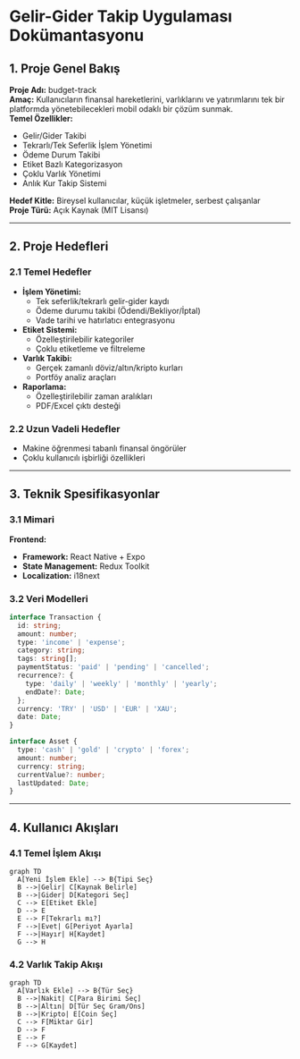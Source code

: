 # Gelir-Gider Takip Uygulaması Dokümantasyonu

## 1. Proje Genel Bakış
**Proje Adı:** budget-track  
**Amaç:** Kullanıcıların finansal hareketlerini, varlıklarını ve yatırımlarını tek bir platformda yönetebilecekleri mobil odaklı bir çözüm sunmak.  
**Temel Özellikler:**
- Gelir/Gider Takibi
- Tekrarlı/Tek Seferlik İşlem Yönetimi
- Ödeme Durum Takibi
- Etiket Bazlı Kategorizasyon
- Çoklu Varlık Yönetimi
- Anlık Kur Takip Sistemi

**Hedef Kitle:** Bireysel kullanıcılar, küçük işletmeler, serbest çalışanlar  
**Proje Türü:** Açık Kaynak (MIT Lisansı)

---

## 2. Proje Hedefleri
### 2.1 Temel Hedefler
- **İşlem Yönetimi:**
  - Tek seferlik/tekrarlı gelir-gider kaydı
  - Ödeme durumu takibi (Ödendi/Bekliyor/İptal)
  - Vade tarihi ve hatırlatıcı entegrasyonu
- **Etiket Sistemi:**
  - Özelleştirilebilir kategoriler
  - Çoklu etiketleme ve filtreleme
- **Varlık Takibi:**
  - Gerçek zamanlı döviz/altın/kripto kurları
  - Portföy analiz araçları
- **Raporlama:**
  - Özelleştirilebilir zaman aralıkları
  - PDF/Excel çıktı desteği

### 2.2 Uzun Vadeli Hedefler
- Makine öğrenmesi tabanlı finansal öngörüler
- Çoklu kullanıcılı işbirliği özellikleri

---

## 3. Teknik Spesifikasyonlar
### 3.1 Mimari
**Frontend:**
- **Framework:** React Native + Expo
- **State Management:** Redux Toolkit
- **Localization:** i18next

### 3.2 Veri Modelleri
```typescript
interface Transaction {
  id: string;
  amount: number;
  type: 'income' | 'expense';
  category: string;
  tags: string[];
  paymentStatus: 'paid' | 'pending' | 'cancelled';
  recurrence?: {
    type: 'daily' | 'weekly' | 'monthly' | 'yearly';
    endDate?: Date;
  };
  currency: 'TRY' | 'USD' | 'EUR' | 'XAU';
  date: Date;
}

interface Asset {
  type: 'cash' | 'gold' | 'crypto' | 'forex';
  amount: number;
  currency: string;
  currentValue?: number;
  lastUpdated: Date;
}
```

---

## 4. Kullanıcı Akışları
### 4.1 Temel İşlem Akışı
```mermaid
graph TD
  A[Yeni İşlem Ekle] --> B{Tipi Seç}
  B -->|Gelir| C[Kaynak Belirle]
  B -->|Gider| D[Kategori Seç]
  C --> E[Etiket Ekle]
  D --> E
  E --> F[Tekrarlı mı?]
  F -->|Evet| G[Periyot Ayarla]
  F -->|Hayır| H[Kaydet]
  G --> H
```

### 4.2 Varlık Takip Akışı
```mermaid
graph TD
  A[Varlık Ekle] --> B{Tür Seç}
  B -->|Nakit| C[Para Birimi Seç]
  B -->|Altın| D[Tür Seç Gram/Ons]
  B -->|Kripto| E[Coin Seç]
  C --> F[Miktar Gir]
  D --> F
  E --> F
  F --> G[Kaydet]
```
